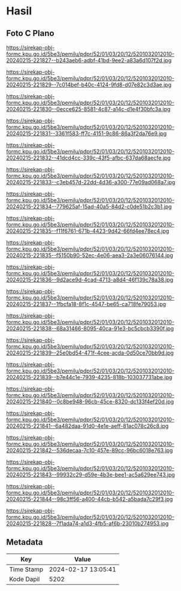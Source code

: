 # Hasil

## Foto C Plano

https://sirekap-obj-formc.kpu.go.id/5be3/pemilu/pdpr/52/01/03/20/12/5201032012010-20240215-221827--b243aeb6-adbf-41bd-9ee2-a83a6d107f2d.jpg

https://sirekap-obj-formc.kpu.go.id/5be3/pemilu/pdpr/52/01/03/20/12/5201032012010-20240215-221829--7c014bef-b40c-4124-9fd8-d07e82c3d3ae.jpg

https://sirekap-obj-formc.kpu.go.id/5be3/pemilu/pdpr/52/01/03/20/12/5201032012010-20240215-221830--0ecce625-8581-4c87-a14c-d1e4f30bfc3a.jpg

https://sirekap-obj-formc.kpu.go.id/5be3/pemilu/pdpr/52/01/03/20/12/5201032012010-20240215-221831--3361f583-ff7c-4151-9c86-86a3f2da76e9.jpg

https://sirekap-obj-formc.kpu.go.id/5be3/pemilu/pdpr/52/01/03/20/12/5201032012010-20240215-221832--41dcd4cc-339c-43f5-afbc-637da68aecfe.jpg

https://sirekap-obj-formc.kpu.go.id/5be3/pemilu/pdpr/52/01/03/20/12/5201032012010-20240215-221833--c3eb457d-22dd-4d36-a300-77e09ad068a7.jpg

https://sirekap-obj-formc.kpu.go.id/5be3/pemilu/pdpr/52/01/03/20/12/5201032012010-20240215-221834--779625af-15ad-40a5-84d2-c0de51b2c3b1.jpg

https://sirekap-obj-formc.kpu.go.id/5be3/pemilu/pdpr/52/01/03/20/12/5201032012010-20240215-221835--f11f6761-671b-4423-9d42-66fd4ee78ec4.jpg

https://sirekap-obj-formc.kpu.go.id/5be3/pemilu/pdpr/52/01/03/20/12/5201032012010-20240215-221835--f5150b90-52ec-4e06-aea3-2a3e06076144.jpg

https://sirekap-obj-formc.kpu.go.id/5be3/pemilu/pdpr/52/01/03/20/12/5201032012010-20240215-221836--9d2ace9d-4cad-4713-a8d4-46f139c78a38.jpg

https://sirekap-obj-formc.kpu.go.id/5be3/pemilu/pdpr/52/01/03/20/12/5201032012010-20240215-221837--1fbcfa18-8f1c-4547-be65-ca718fe79053.jpg

https://sirekap-obj-formc.kpu.go.id/5be3/pemilu/pdpr/52/01/03/20/12/5201032012010-20240215-221838--68a31466-8095-40ca-91e3-bc5cbcb3390f.jpg

https://sirekap-obj-formc.kpu.go.id/5be3/pemilu/pdpr/52/01/03/20/12/5201032012010-20240215-221839--25e0bd54-471f-4cee-acda-0d50ce70bb9d.jpg

https://sirekap-obj-formc.kpu.go.id/5be3/pemilu/pdpr/52/01/03/20/12/5201032012010-20240215-221839--b7e44c1e-7939-4235-818b-103037731abe.jpg

https://sirekap-obj-formc.kpu.go.id/5be3/pemilu/pdpr/52/01/03/20/12/5201032012010-20240215-221840--0c8be948-96cb-45ce-8320-dc133f4ef20d.jpg

https://sirekap-obj-formc.kpu.go.id/5be3/pemilu/pdpr/52/01/03/20/12/5201032012010-20240215-221841--6a482daa-91d0-4e1e-aeff-81ac078c26c8.jpg

https://sirekap-obj-formc.kpu.go.id/5be3/pemilu/pdpr/52/01/03/20/12/5201032012010-20240215-221842--536decaa-7c10-457e-89cc-96bc6018e763.jpg

https://sirekap-obj-formc.kpu.go.id/5be3/pemilu/pdpr/52/01/03/20/12/5201032012010-20240215-221843--99932c29-d59e-4b3e-bee1-ac5a629ee743.jpg

https://sirekap-obj-formc.kpu.go.id/5be3/pemilu/pdpr/52/01/03/20/12/5201032012010-20240215-221844--98c3ff56-a400-44cb-b542-a5bada7c29f3.jpg

https://sirekap-obj-formc.kpu.go.id/5be3/pemilu/pdpr/52/01/03/20/12/5201032012010-20240215-221828--7f1ada74-a1d3-4fb5-af6b-23010b274953.jpg


## Metadata

| Key        | Value               |
| ---------- | ------------------- |
| Time Stamp | 2024-02-17 13:05:41 |
| Kode Dapil | 5202                |



